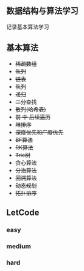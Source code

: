 ## 数据结构与算法学习

记录基本算法学习

## 基本算法

- <s>稀疏数组</s>
- <s>队列</s>
- <s>链表</s>
- <s>队列</s>
- <s>递归</s>
- <s>二分查找</s>
- <s>散列(哈希表)</s>
- <s>前 中 后续遍历</s>
- <s>堆排序</s>
- <s>深度优先和广度优先</s>
- <s>BF算法</s>
- <s>RK算法</s>
- <s>Trie树</s>
- <s>贪心算法</s>
- <s>分治算法</s>
- <s>回溯算法</s>
- <s>动态规划</s>
- <s>拓扑排序</s>
## LetCode

### easy

### medium

### hard
